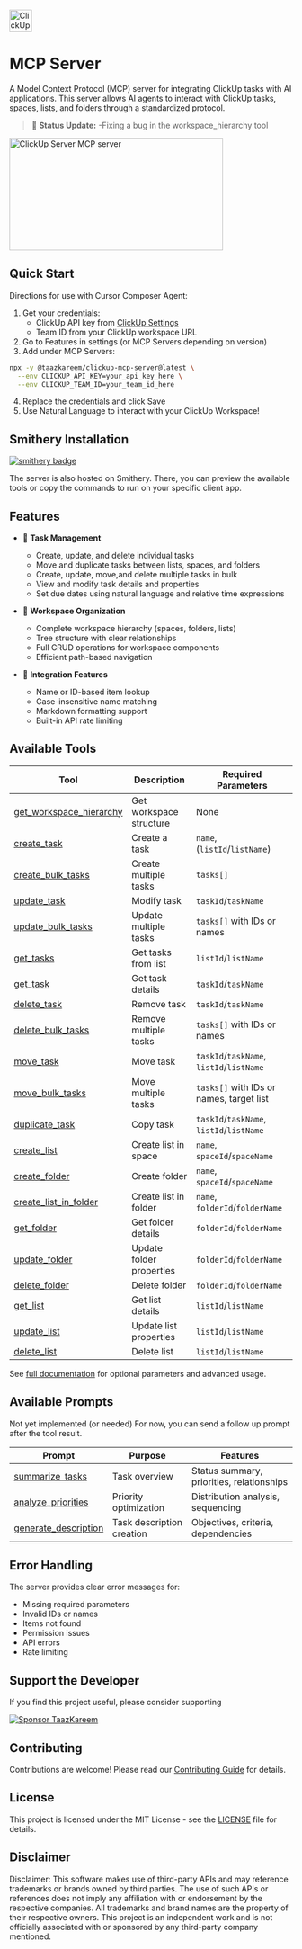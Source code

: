 <img src="https://clickup.com/assets/brand/logo-v3-clickup-dark.svg" alt="ClickUp" height="40" style="vertical-align: middle; margin-top: -4px;">

# MCP Server
A Model Context Protocol (MCP) server for integrating ClickUp tasks with AI applications. This server allows AI agents to interact with ClickUp tasks, spaces, lists, and folders through a standardized protocol.

> 🚧 **Status Update:** -Fixing a bug in the workspace_hierarchy tool

<a href="https://glama.ai/mcp/servers/iwjvs2zy63">
  <img width="380" height="200" src="https://glama.ai/mcp/servers/iwjvs2zy63/badge" alt="ClickUp Server MCP server" />
</a>

## Quick Start

Directions for use with Cursor Composer Agent:

1. Get your credentials:
   - ClickUp API key from [ClickUp Settings](https://app.clickup.com/settings/apps)
   - Team ID from your ClickUp workspace URL
2. Go to Features in settings (or MCP Servers depending on version)
3. Add under MCP Servers:
```bash
npx -y @taazkareem/clickup-mcp-server@latest \
  --env CLICKUP_API_KEY=your_api_key_here \
  --env CLICKUP_TEAM_ID=your_team_id_here
```
4. Replace the credentials and click Save
5. Use Natural Language to interact with your ClickUp Workspace!


## Smithery Installation

[![smithery badge](https://smithery.ai/badge/@TaazKareem/clickup-mcp-server)](https://smithery.ai/server/@TaazKareem/clickup-mcp-server)

The server is also hosted on Smithery. There, you can preview the available tools or copy the commands to run on your specific client app.

## Features

- 🎯 **Task Management**
  - Create, update, and delete individual tasks
  - Move and duplicate tasks between lists, spaces, and folders
  - Create, update, move,and delete multiple tasks in bulk
  - View and modify task details and properties
  - Set due dates using natural language and relative time expressions

- 📂 **Workspace Organization**
  - Complete workspace hierarchy (spaces, folders, lists)
  - Tree structure with clear relationships
  - Full CRUD operations for workspace components
  - Efficient path-based navigation

- 🔄 **Integration Features**
  - Name or ID-based item lookup
  - Case-insensitive name matching
  - Markdown formatting support
  - Built-in API rate limiting

## Available Tools

| Tool | Description | Required Parameters |
|------|-------------|-------------------|
| [get_workspace_hierarchy](docs/api-reference.md#workspace-navigation) | Get workspace structure | None |
| [create_task](docs/api-reference.md#task-management) | Create a task | `name`, (`listId`/`listName`) |
| [create_bulk_tasks](docs/api-reference.md#task-management) | Create multiple tasks | `tasks[]` |
| [update_task](docs/api-reference.md#task-management) | Modify task | `taskId`/`taskName` |
| [update_bulk_tasks](docs/api-reference.md#task-management) | Update multiple tasks | `tasks[]` with IDs or names |
| [get_tasks](docs/api-reference.md#task-retrieval) | Get tasks from list | `listId`/`listName` |
| [get_task](docs/api-reference.md#task-retrieval) | Get task details | `taskId`/`taskName` |
| [delete_task](docs/api-reference.md#task-management) | Remove task | `taskId`/`taskName` |
| [delete_bulk_tasks](docs/api-reference.md#task-management) | Remove multiple tasks | `tasks[]` with IDs or names |
| [move_task](docs/api-reference.md#task-management) | Move task | `taskId`/`taskName`, `listId`/`listName` |
| [move_bulk_tasks](docs/api-reference.md#task-management) | Move multiple tasks | `tasks[]` with IDs or names, target list |
| [duplicate_task](docs/api-reference.md#task-management) | Copy task | `taskId`/`taskName`, `listId`/`listName` |
| [create_list](docs/api-reference.md#list-management) | Create list in space | `name`, `spaceId`/`spaceName` |
| [create_folder](docs/api-reference.md#folder-management) | Create folder | `name`, `spaceId`/`spaceName` |
| [create_list_in_folder](docs/api-reference.md#list-management) | Create list in folder | `name`, `folderId`/`folderName` |
| [get_folder](docs/api-reference.md#folder-management) | Get folder details | `folderId`/`folderName` |
| [update_folder](docs/api-reference.md#folder-management) | Update folder properties | `folderId`/`folderName` |
| [delete_folder](docs/api-reference.md#folder-management) | Delete folder | `folderId`/`folderName` |
| [get_list](docs/api-reference.md#list-management) | Get list details | `listId`/`listName` |
| [update_list](docs/api-reference.md#list-management) | Update list properties | `listId`/`listName` |
| [delete_list](docs/api-reference.md#list-management) | Delete list | `listId`/`listName` |

See [full documentation](docs/api-reference.md) for optional parameters and advanced usage.

## Available Prompts
Not yet implemented (or needed) For now, you can send a follow up prompt after the tool result.

| Prompt | Purpose | Features |
|--------|---------|----------|
| [summarize_tasks](docs/api-reference.md#prompts) | Task overview | Status summary, priorities, relationships |
| [analyze_priorities](docs/api-reference.md#prompts) | Priority optimization | Distribution analysis, sequencing |
| [generate_description](docs/api-reference.md#prompts) | Task description creation | Objectives, criteria, dependencies |

## Error Handling

The server provides clear error messages for:
- Missing required parameters
- Invalid IDs or names
- Items not found
- Permission issues
- API errors
- Rate limiting

## Support the Developer

If you find this project useful, please consider supporting

[![Sponsor TaazKareem](https://img.shields.io/badge/Sponsor-TaazKareem-orange?logo=github)](https://github.com/sponsors/TaazKareem)

## Contributing

Contributions are welcome! Please read our [Contributing Guide](CONTRIBUTING.md) for details.

## License

This project is licensed under the MIT License - see the [LICENSE](LICENSE) file for details.

## Disclaimer

Disclaimer: This software makes use of third-party APIs and may reference trademarks
or brands owned by third parties. The use of such APIs or references does not imply 
any affiliation with or endorsement by the respective companies. All trademarks and 
brand names are the property of their respective owners. This project is an independent
work and is not officially associated with or sponsored by any third-party company mentioned.

